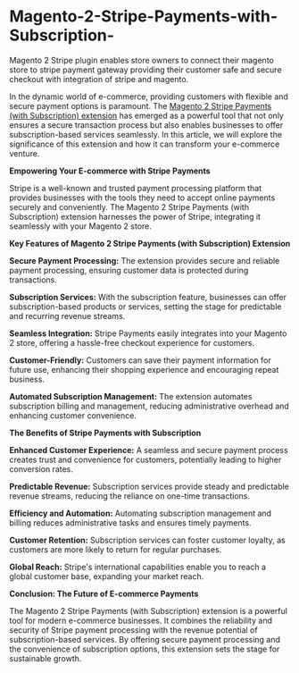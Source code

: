 # Magento-2-Stripe-Payments-with-Subscription-
Magento 2 Stripe plugin enables store owners to connect their magento store to stripe payment gateway providing their customer safe and secure checkout with integration of stripe and magento.

In the dynamic world of e-commerce, providing customers with flexible and secure payment options is paramount. The [Magento 2 Stripe Payments (with Subscription) extension](https://www.milople.com/magento-2-stripe-payments.html) has emerged as a powerful tool that not only ensures a secure transaction process but also enables businesses to offer subscription-based services seamlessly. In this article, we will explore the significance of this extension and how it can transform your e-commerce venture.

**Empowering Your E-commerce with Stripe Payments**

Stripe is a well-known and trusted payment processing platform that provides businesses with the tools they need to accept online payments securely and conveniently. The Magento 2 Stripe Payments (with Subscription) extension harnesses the power of Stripe, integrating it seamlessly with your Magento 2 store.

**Key Features of Magento 2 Stripe Payments (with Subscription) Extension**

**Secure Payment Processing:** The extension provides secure and reliable payment processing, ensuring customer data is protected during transactions.

**Subscription Services:** With the subscription feature, businesses can offer subscription-based products or services, setting the stage for predictable and recurring revenue streams.

**Seamless Integration:** Stripe Payments easily integrates into your Magento 2 store, offering a hassle-free checkout experience for customers.

**Customer-Friendly:** Customers can save their payment information for future use, enhancing their shopping experience and encouraging repeat business.

**Automated Subscription Management:** The extension automates subscription billing and management, reducing administrative overhead and enhancing customer convenience.

**The Benefits of Stripe Payments with Subscription**

**Enhanced Customer Experience:** A seamless and secure payment process creates trust and convenience for customers, potentially leading to higher conversion rates.

**Predictable Revenue:** Subscription services provide steady and predictable revenue streams, reducing the reliance on one-time transactions.

**Efficiency and Automation:** Automating subscription management and billing reduces administrative tasks and ensures timely payments.

**Customer Retention:** Subscription services can foster customer loyalty, as customers are more likely to return for regular purchases.

**Global Reach:** Stripe's international capabilities enable you to reach a global customer base, expanding your market reach.

**Conclusion: The Future of E-commerce Payments**

The Magento 2 Stripe Payments (with Subscription) extension is a powerful tool for modern e-commerce businesses. It combines the reliability and security of Stripe payment processing with the revenue potential of subscription-based services. By offering secure payment processing and the convenience of subscription options, this extension sets the stage for sustainable growth.
